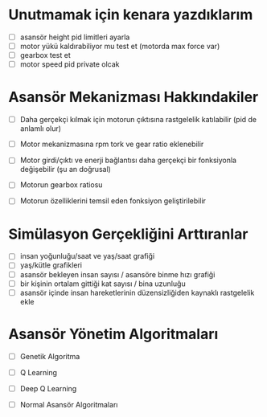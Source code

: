 # Unutmamak için kenara yazdıklarım
- [ ] asansör height pid limitleri ayarla
- [ ] motor yükü kaldırabiliyor mu test et (motorda max force var)
- [ ] gearbox test et
- [ ] motor speed pid private olcak

# Asansör Mekanizması Hakkındakiler
- [ ] Daha gerçekçi kılmak için motorun çıktısına rastgelelik katılabilir (pid de anlamlı olur)
- [ ] Motor mekanizmasına rpm tork ve gear ratio eklenebilir
- [ ] Motor girdi/çıktı ve enerji bağlantısı daha gerçekçi bir fonksiyonla değişebilir (şu an doğrusal)
- [ ] Motorun gearbox ratiosu
- [ ] Motorun özelliklerini temsil eden fonksiyon geliştirilebilir


# Simülasyon Gerçekliğini Arttıranlar
- [ ] insan yoğunluğu/saat ve yaş/saat grafiği
- [ ] yaş/kütle grafikleri 
- [ ] asansör bekleyen insan sayısı / asansöre binme hızı grafiği
- [ ] bir kişinin ortalam gittiği kat sayısı / bina uzunluğu
- [ ] asansör içinde insan hareketlerinin düzensizliğiden kaynaklı rastgelelik ekle

# Asansör Yönetim Algoritmaları
- [ ] Genetik Algoritma
- [ ] Q Learning
- [ ] Deep Q Learning
- [ ] Normal Asansör Algoritmaları



